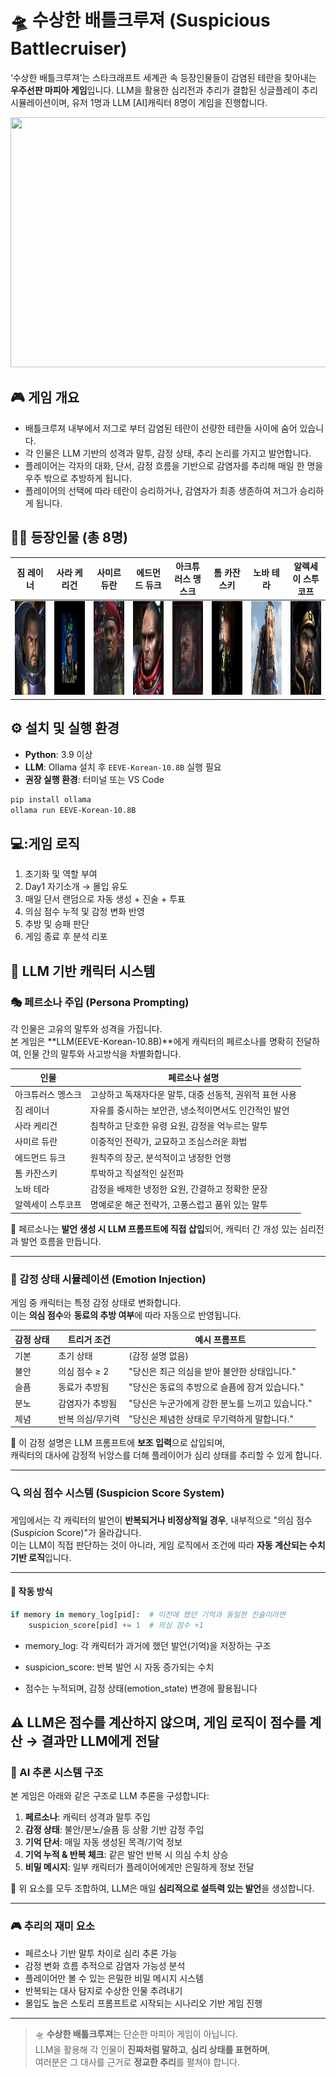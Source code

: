 # 🛸 수상한 배틀크루져 (Suspicious Battlecruiser)

‘수상한 배틀크루져’는 스타크래프트 세계관 속 등장인물들이 감염된 테란을 찾아내는 **우주선판 마피아 게임**입니다. LLM을 활용한 심리전과 추리가 결합된 싱글플레이 추리 시뮬레이션이며, 유저 1명과 LLM [AI]캐릭터 8명이 게임을 진행합니다.
<div align="center">
  <img src="https://image.librewiki.net/1/16/Battlecruiser_SCR_Art1.jpg" width="800" height="400"/>
</div>



## 🎮 게임 개요

- 배틀크루져 내부에서 저그로 부터 감염된 테란이 선량한 테란들 사이에 숨어 있습니다.
- 각 인물은 LLM 기반의 성격과 말투, 감정 상태, 추리 논리를 가지고 발언합니다.
- 플레이어는 각자의 대화, 단서, 감정 흐름을 기반으로 감염자를 추리해 매일 한 명을 우주 밖으로 추방하게 됩니다.
- 플레이어의 선택에 따라 테란이 승리하거나, 감염자가 최종 생존하여 저그가 승리하게 됩니다.

## 🧑‍🚀 등장인물 (총 8명)

| 짐 레이너 | 사라 케리건 | 사미르 듀란 | 에드먼드 듀크 | 아크튜러스 맹스크 | 톰 카잔스키 | 노바 테라 | 알렉세이 스투코프 |
|:---------:|:-----------:|:------------:|:--------------:|:-----------------:|:-------------:|:----------:|:-------------------:|
| <img src="data/raynor.jpg" width="1500" height="150"/> | <img src="data/kerrigan.jpg" width="1500" height="150"/> | <img src="data/duran.png" width="1500" height="150"/> | <img src="data/duke.jpg" width="1500" height="150"/> | <img src="data/mengsk.jpg" width="1500" height="150"/> | <img src="data/tom.jpg" width="1500" height="150"/> | <img src="data/nova.jpg" width="1500" height="150"/> | <img src="data/stukov.jpg" width="1500" height="150"/> |


## ⚙️ 설치 및 실행 환경

- **Python**: 3.9 이상
- **LLM**: Ollama 설치 후 `EEVE-Korean-10.8B` 실행 필요
- **권장 실행 환경**: 터미널 또는 VS Code

```bash
pip install ollama
ollama run EEVE-Korean-10.8B
```



## 💻:게임 로직
1. 초기화 및 역할 부여
2. Day1 자기소개 → 몰입 유도
3. 매일 단서 랜덤으로 자동 생성 + 진술 + 투표
4. 의심 점수 누적 및 감정 변화 반영
5. 추방 및 승패 판단
6. 게임 종료 후 분석 리포

## 🧠 LLM 기반 캐릭터 시스템

### 🎭 페르소나 주입 (Persona Prompting)

각 인물은 고유의 말투와 성격을 가집니다.  
본 게임은 **LLM(EEVE-Korean-10.8B)**에게 캐릭터의 페르소나를 명확히 전달하여, 인물 간의 말투와 사고방식을 차별화합니다.

| 인물 | 페르소나 설명 |
|------|---------------|
| 아크튜러스 멩스크 | 고상하고 독재자다운 말투, 대중 선동적, 권위적 표현 사용 |
| 짐 레이너 | 자유를 중시하는 보안관, 냉소적이면서도 인간적인 발언 |
| 사라 케리건 | 침착하고 단호한 유령 요원, 감정을 억누르는 말투 |
| 사미르 듀란 | 이중적인 전략가, 교묘하고 조심스러운 화법 |
| 에드먼드 듀크 | 원칙주의 장군, 분석적이고 냉정한 언행 |
| 톰 카잔스키 | 투박하고 직설적인 실전파 |
| 노바 테라 | 감정을 배제한 냉정한 요원, 간결하고 정확한 문장 |
| 알렉세이 스투코프 | 명예로운 해군 전략가, 고풍스럽고 품위 있는 말투 |

🧪 페르소나는 **발언 생성 시 LLM 프롬프트에 직접 삽입**되어, 캐릭터 간 개성 있는 심리전과 발언 흐름을 만듭니다.

---

### 💢 감정 상태 시뮬레이션 (Emotion Injection)

게임 중 캐릭터는 특정 감정 상태로 변화합니다.  
이는 **의심 점수**와 **동료의 추방 여부**에 따라 자동으로 반영됩니다.

| 감정 상태 | 트리거 조건 | 예시 프롬프트 |
|-----------|--------------|----------------|
| 기본 | 초기 상태 | (감정 설명 없음) |
| 불안 | 의심 점수 ≥ 2 | "당신은 최근 의심을 받아 불안한 상태입니다." |
| 슬픔 | 동료가 추방됨 | "당신은 동료의 추방으로 슬픔에 잠겨 있습니다." |
| 분노 | 감염자가 추방됨 | "당신은 누군가에게 강한 분노를 느끼고 있습니다." |
| 체념 | 반복 의심/무기력 | "당신은 체념한 상태로 무기력하게 말합니다." |

💬 이 감정 설명은 LLM 프롬프트에 **보조 입력**으로 삽입되며,  
캐릭터의 대사에 감정적 뉘앙스를 더해 플레이어가 심리 상태를 추리할 수 있게 합니다.

---

### 🔍 의심 점수 시스템 (Suspicion Score System)

게임에서는 각 캐릭터의 발언이 **반복되거나 비정상적일 경우**, 내부적으로 "의심 점수(Suspicion Score)"가 올라갑니다.  
이는 LLM이 직접 판단하는 것이 아니라, 게임 로직에서 조건에 따라 **자동 계산되는 수치 기반 로직**입니다.

---

#### 📌 작동 방식

```python
if memory in memory_log[pid]:  # 이전에 했던 기억과 동일한 진술이라면
    suspicion_score[pid] += 1  # 의심 점수 +1
```
- memory_log: 각 캐릭터가 과거에 했던 발언(기억)을 저장하는 구조

- suspicion_score: 반복 발언 시 자동 증가되는 수치

- 점수는 누적되며, 감정 상태(emotion_state) 변경에 활용됩니다

⚠️ LLM은 점수를 계산하지 않으며, 게임 로직이 점수를 계산 → 결과만 LLM에게 전달
---

### 🧩 AI 추론 시스템 구조

본 게임은 아래와 같은 구조로 LLM 추론을 구성합니다:

1. **페르소나**: 캐릭터 성격과 말투 주입
2. **감정 상태**: 불안/분노/슬픔 등 상황 기반 감정 주입
3. **기억 단서**: 매일 자동 생성된 목격/기억 정보
4. **기억 누적 & 반복 체크**: 같은 발언 반복 시 의심 수치 상승
5. **비밀 메시지**: 일부 캐릭터가 플레이어에게만 은밀하게 정보 전달

🧠 위 요소를 모두 조합하여, LLM은 매일 **심리적으로 설득력 있는 발언**을 생성합니다.

---

### 🎮 추리의 재미 요소

- 페르소나 기반 말투 차이로 심리 추론 가능  
- 감정 변화 흐름 추적으로 감염자 가능성 분석  
- 플레이어만 볼 수 있는 은밀한 비밀 메시지 시스템  
- 반복되는 대사 탐지로 수상한 인물 추려내기  
- 몰입도 높은 스토리 프롬프트로 시작되는 시나리오 기반 게임 진행

---

> 🛸 **수상한 배틀크루져**는 단순한 마피아 게임이 아닙니다.  
> LLM을 활용해 각 인물이 **진짜처럼 말하고**, **심리 상태를 표현하며**,  
> 여러분은 그 대사를 근거로 **정교한 추리**를 펼쳐야 합니다.
